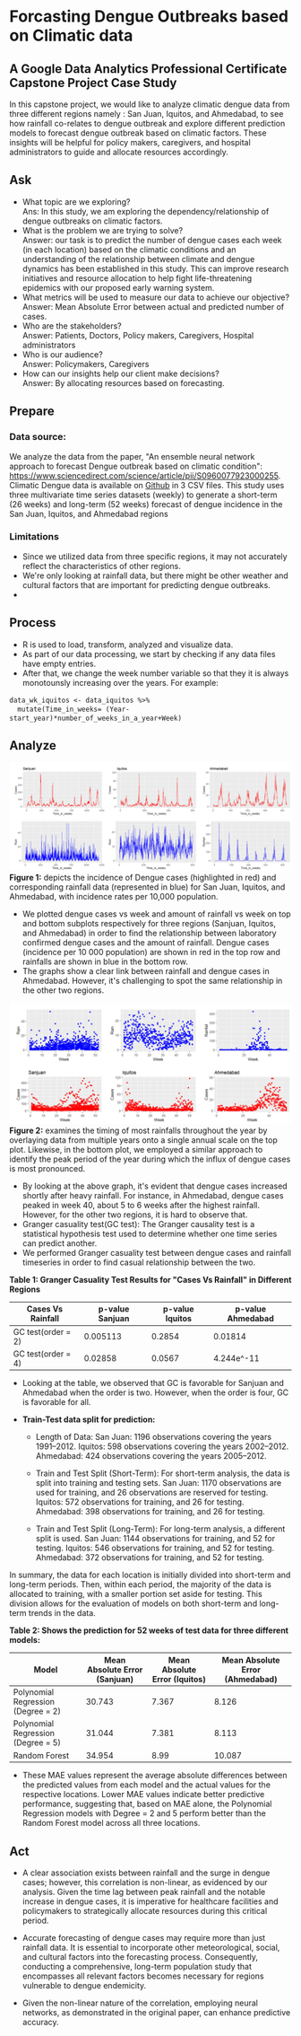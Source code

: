 # Forcasting Dengue Outbreaks based on Climatic data
## A Google Data Analytics Professional Certificate Capstone Project Case Study
In this capstone project, we would like to analyze climatic dengue data from three different regions namely : San Juan, Iquitos, and Ahmedabad, to see how rainfall co-relates to dengue outbreak and explore different prediction models to forecast dengue outbreak based on climatic factors. These insights will be helpful for policy makers, caregivers, and hospital administrators to guide and allocate resources accordingly. 
## Ask

* What topic are we exploring?<br>
Ans: In this study, we am exploring the  dependency/relationship of dengue outbreaks on climatic factors.
* What is the problem we are trying to solve? <br>
Answer: our task is to predict the number of dengue cases each week (in each location) based on the climatic conditions and an understanding of the relationship between climate and dengue dynamics has been established in this study. This can improve research initiatives and resource allocation to help fight life-threatening epidemics with our proposed early warning system.
* What metrics will be used to measure our data to achieve our objective? <br>
Answer: Mean Absolute Error between actual and predicted number of cases.
* Who are the stakeholders? <br>
Answer: Patients, Doctors, Policy makers, Caregivers, Hospital administrators
* Who is our audience? <br>
Answer: Policymakers, Caregivers
* How can our insights help our client make decisions? <br>
Answer: By allocating resources based on forecasting.

## Prepare 

### Data source: 

We analyze the data from the paper, "An ensemble neural network approach to forecast Dengue outbreak based on climatic condition": https://www.sciencedirect.com/science/article/pii/S0960077923000255. Climatic Dengue data is available on [Github](https://github.com/mad-stat/XEWNet/tree/main) in 3 CSV files. This study uses three multivariate time series datasets (weekly) to generate a short-term (26 weeks) and long-term (52 weeks) forecast of dengue incidence in the San Juan, Iquitos, and Ahmedabad regions

### Limitations
* Since we utilized data from three specific regions, it may not accurately reflect the characteristics of other regions.
* We're only looking at rainfall data, but there might be other weather and cultural factors that are important for predicting dengue outbreaks.
* 
## Process
* R is used to load, transform, analyzed and visualize data.
* As part of our data processing, we start by checking if any data files have empty entries.
* After that, we change the week number variable so that they it is always monotounsly increasing over the years. For example:

```{r}
data_wk_iquitos <- data_iquitos %>% 
  mutate(Time_in_weeks= (Year-start_year)*number_of_weeks_in_a_year+Week)
```

## Analyze

![Example Image](Images/Figure1.png)
**Figure 1:** depicts the incidence of Dengue cases (highlighted in red) and corresponding rainfall data (represented in blue) for San Juan, Iquitos, and Ahmedabad, with incidence rates per 10,000 population.
* We plotted dengue cases vs week and amount of rainfall vs week on top and bottom subplots respectively for three regions (Sanjuan, Iquitos, and Ahmedabad) in order to find the relationship between laboratory confirmed dengue cases and the amount of rainfall. Dengue cases (incidence per 10 000 population) are shown in red in the top row and rainfalls are shown in blue in the bottom row.
* The graphs show a clear link between rainfall and dengue cases in Ahmedabad. However, it's challenging to spot the same relationship in the other two regions.

![Example Image](Images/Figure2)
**Figure 2:** examines the timing of most rainfalls throughout the year by overlaying data from multiple years onto a single annual scale on the top plot. Likewise, in the bottom plot, we employed a similar approach to identify the peak period of the year during which the influx of dengue cases is most pronounced.

* By looking at the above graph, it's evident that dengue cases increased shortly after heavy rainfall. For instance, in Ahmedabad, dengue cases peaked in week 40, about 5 to 6 weeks after the highest rainfall. However, for the other two regions, it is hard to observe that.
* Granger casuality test(GC test): The Granger causality test is a statistical hypothesis test used to determine whether one time series can predict another.
* We performed Granger casuality test between dengue cases and rainfall timeseries in order to find casual relationship between the two.

 **Table 1: Granger Casuality Test Results for "Cases Vs Rainfall" in Different Regions**
  
|  Cases Vs Rainfall             | p-value Sanjuan       |p-value Iquitos       | p-value Ahmedabad    |
| ------------- | ------------- | ------------- | ------------- |
| GC test(order = 2)             | 0.005113      |0.2854         |0.01814        |
| GC test(order = 4)  | 0.02858  |0.0567  |4.244e^-11  |

* Looking at the table, we observed that GC is favorable for Sanjuan and Ahmedabad when the order is two. However, when the order is four, GC is favorable for all.

* **Train-Test data split for prediction:**
  - Length of Data:
        San Juan: 1196 observations covering the years 1991–2012.
        Iquitos: 598 observations covering the years 2002–2012.
        Ahmedabad: 424 observations covering the years 2005–2012.

  - Train and Test Split (Short-Term):
        For short-term analysis, the data is split into training and testing sets.
        San Juan: 1170 observations are used for training, and 26 observations are reserved for testing.
        Iquitos: 572 observations for training, and 26 for testing.
        Ahmedabad: 398 observations for training, and 26 for testing.

  - Train and Test Split (Long-Term):
        For long-term analysis, a different split is used.
        San Juan: 1144 observations for training, and 52 for testing.
        Iquitos: 546 observations for training, and 52 for testing.
        Ahmedabad: 372 observations for training, and 52 for testing.

In summary, the data for each location is initially divided into short-term and long-term periods. Then, within each period, the majority of the data is allocated to training, with a smaller portion set aside for testing. This division allows for the evaluation of models on both short-term and long-term trends in the data.

**Table 2: Shows the prediction for 52 weeks of test data for three different models:**


| Model            | Mean Absolute Error (Sanjuan)       |Mean Absolute Error (Iquitos)        | Mean Absolute Error (Ahmedabad)      |
| ------------- | ------------- | ------------- | ------------- |
| Polynomial Regression  (Degree = 2)             | 30.743      |7.367         |8.126       |
| Polynomial Regression  (Degree = 5)  |31.044  |7.381  |8.113  |
| Random Forest  |34.954  |8.99  |10.087  |

* These MAE values represent the average absolute differences between the predicted values from each model and the actual values for the respective locations. Lower MAE values indicate better predictive performance, suggesting that, based on MAE alone, the Polynomial Regression models with Degree = 2 and 5 perform better than the Random Forest model across all three locations.
  
## Act
* A clear association exists between rainfall and the surge in dengue cases; however, this correlation is non-linear, as evidenced by our analysis. Given the time lag between peak rainfall and the notable increase in dengue cases, it is imperative for healthcare facilities and policymakers to strategically allocate resources during this critical period.
  
* Accurate forecasting of dengue cases may require more than just rainfall data. It is essential to incorporate other meteorological, social, and cultural factors into the forecasting process. Consequently, conducting a comprehensive, long-term population study that encompasses all relevant factors becomes necessary for regions vulnerable to dengue endemicity.
  
* Given the non-linear nature of the correlation, employing neural networks, as demonstrated in the original paper, can enhance predictive accuracy.







